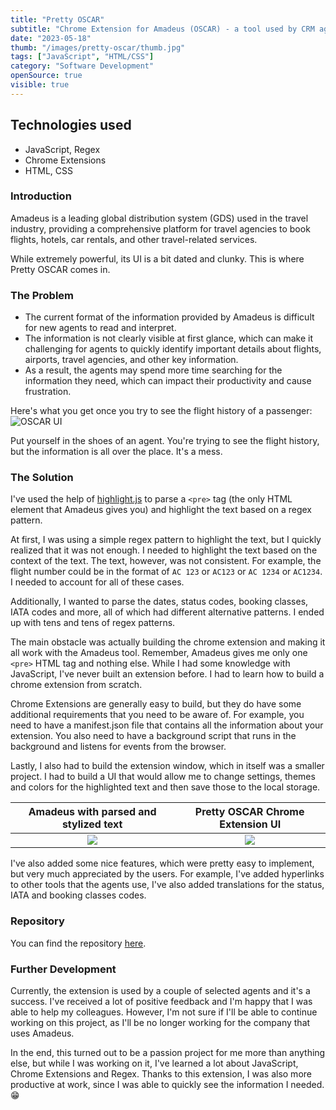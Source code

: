 ```yaml
---
title: "Pretty OSCAR"
subtitle: "Chrome Extension for Amadeus (OSCAR) - a tool used by CRM agents to book flights, see flight history, etc."
date: "2023-05-18"
thumb: "/images/pretty-oscar/thumb.jpg"
tags: ["JavaScript", "HTML/CSS"]
category: "Software Development"
openSource: true
visible: true
---
```


## Technologies used

* JavaScript, Regex
* Chrome Extensions
* HTML, CSS

### Introduction

Amadeus is a leading global distribution system (GDS) used in the travel industry, providing a comprehensive platform for travel agencies to book flights, hotels, car rentals, and other travel-related services.

While extremely powerful, its UI is a bit dated and clunky. This is where Pretty OSCAR comes in.

### The Problem

* The current format of the information provided by Amadeus is difficult for new agents to read and interpret.
* The information is not clearly visible at first glance, which can make it challenging for agents to quickly identify important details about flights, airports, travel agencies, and other key information.
* As a result, the agents may spend more time searching for the information they need, which can impact their productivity and cause frustration. ​

Here's what you get once you try to see the flight history of a passenger:
![OSCAR UI](/images/pretty-oscar/oscar.jpg)

Put yourself in the shoes of an agent. You're trying to see the flight history, but the information is all over the place. It's a mess.

### The Solution

I've used the help of [highlight.js](https://highlightjs.org/) to parse a `<pre>` tag (the only HTML element that Amadeus gives you) and highlight the text based on a regex pattern.

At first, I was using a simple regex pattern to highlight the text, but I quickly realized that it was not enough. I needed to highlight the text based on the context of the text. The text, however, was not consistent. For example, the flight number could be in the format of `AC 123` or `AC123` or `AC 1234` or `AC1234`. I needed to account for all of these cases.

Additionally, I wanted to parse the dates, status codes, booking classes, IATA codes and more, all of which had different alternative patterns. I ended up with tens and tens of regex patterns.

The main obstacle was actually building the chrome extension and making it all work with the Amadeus tool. Remember, Amadeus gives me only one `<pre>` HTML tag and nothing else. While I had some knowledge with JavaScript, I've never built an extension before. I had to learn how to build a chrome extension from scratch.

Chrome Extensions are generally easy to build, but they do have some additional requirements that you need to be aware of. For example, you need to have a manifest.json file that contains all the information about your extension. You also need to have a background script that runs in the background and listens for events from the browser.

Lastly, I also had to build the extension window, which in itself was a smaller project. I had to build a UI that would allow me to change settings, themes and colors for the highlighted text and then save those to the local storage.


Amadeus with parsed and stylized text | Pretty OSCAR Chrome Extension UI
:------------------------------------------:|:-------------------------:
![](/images/pretty-oscar/pretty-oscar.jpg) | ![](/images/pretty-oscar/ext.jpg)

I've also added some nice features, which were pretty easy to implement, but very much appreciated by the users. For example, I've added hyperlinks to other tools that the agents use, I've also added translations for the status, IATA and booking classes codes.

### Repository

You can find the repository [here](https://github.com/hristokoev/pretty-oscar).

### Further Development

Currently, the extension is used by a couple of selected agents and it's a success. I've received a lot of positive feedback and I'm happy that I was able to help my colleagues. However, I'm not sure if I'll be able to continue working on this project, as I'll be no longer working for the company that uses Amadeus.

In the end, this turned out to be a passion project for me more than anything else, but while I was working on it, I've learned a lot about JavaScript, Chrome Extensions and Regex. Thanks to this extension, I was also more productive at work, since I was able to quickly see the information I needed. 😁